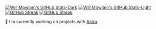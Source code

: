 [![Will Mowlam's GitHub Stats-Dark](https://github-readme-stats.vercel.app/api?username=willmowlam&hide_border=true&show_icons=true&theme=dark&bg_color=00000000#gh-dark-mode-only)](#gh-dark-mode-only)
[![Will Mowlam's GitHub Stats-Light](https://github-readme-stats.vercel.app/api?username=willmowlam&hide_border=true&show_icons=true&theme=default#gh-light-mode-only)](#gh-light-mode-only)
[![GitHub Streak](https://github-readme-streak-stats.herokuapp.com?user=willmowlam&theme=github-dark&hide_border=true&date_format=j%20M%5B%20Y%5D&hide_current_streak=true&hide_longest_streak=true#gh-dark-mode-only)](#gh-dark-mode-only)
[![GitHub Streak](https://github-readme-streak-stats.herokuapp.com?user=willmowlam&theme=transparent&hide_border=true&date_format=j%20M%5B%20Y%5D&hide_current_streak=true&hide_longest_streak=true#gh-light-mode-only)](#gh-light-mode-only)

<!-- 🔭 Working on [devOpps](https://github.com/jilloreilly/devopps) -->

🔭 I’m currently working on projects with [Astro](https://astro.build/)

<!--
[![Will Mowlam's GitHub Top Langs-Dark](https://github-readme-stats.vercel.app/api/top-langs/?username=willmowlam&hide_progress=true&layout=compact&theme=dark)](https://github.com/willmowlam/github-readme-stats#gh-dark-mode-only)
[![Will Mowlam's GitHub Top Langs-Light](https://github-readme-stats.vercel.app/api/top-langs/?username=willmowlam&hide_progress=true&layout=compact&theme=default)](https://github.com/willmowlam/github-readme-stats#gh-light-mode-only)
-->
<!--
**willmowlam/willmowlam** is a ✨ _special_ ✨ repository because its `README.md` (this file) appears on your GitHub profile.

Here are some ideas to get you started:

- 🔭 I’m currently working on ...
- 🌱 I’m currently learning ...
- 👯 I’m looking to collaborate on ...
- 🤔 I’m looking for help with ...
- 💬 Ask me about ...
- 📫 How to reach me: ...
- 😄 Pronouns: ...
- ⚡ Fun fact: ...

🌱 Learning [Firebase](https://firebase.google.com/), [Tanstack Query](https://tanstack.com/query) and [Typescript](https://www.typescriptlang.org/)
-->

